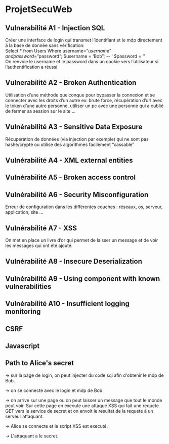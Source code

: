 # ProjetSecuWeb

## Vulnerabilité A1 - Injection SQL

Créer une interface de login qui transmet l’identifiant et le mdp directement à la base de donnée sans vérification:  
Select * from Users Where username=”$username” and password=”$password”;
$username = ‘Bob”; -- ‘
$password = ‘’  
On renvoie le username et le password dans un cookie vers l’utilisateur si l’authentification a réussi.

## Vulnerabilité A2 - Broken Authentication

Utilisation d’une méthode quelconque pour bypasser la connexion et se connecter avec les droits d’un autre ex: brute force, récupération d’url avec le token d’une autre personne, utiliser un pc avec une personne qui a oublié de fermer sa session sur le site ...

## Vulnérabilité A3 - Sensitive Data Exposure

Récupération de données (via injection par exemple) qui ne sont pas hashé/crypté ou utilise des algorithmes facilement “cassable”

## Vulnérabilité A4 - XML external entities

## Vulnérabilité A5 - Broken access control

## Vulnérabilité A6 - Security Misconfiguration

Erreur de configuration dans les différentes couches : réseaux, os, serveur, application, site ...

## Vulnérabilité A7 - XSS

On met en place un livre d’or qui permet de laisser un message et de voir les messages qui ont été ajouté.

## Vulnérabilité A8 - Insecure Deserialization

## Vulnérabilité A9 - Using component with known vulnerabilities

## Vulnérabilité A10 - Insufficient logging monitoring

## CSRF

## Javascript

## Path to Alice's secret

-> sur la page de login, on peut injecter du code sql afin d'obtenir le mdp de Bob.

-> on se connecte avec le login et mdp de Bob.

-> on arrive sur une page ou on peut laisser un message que tout le monde peut voir. Sur cette page on execute une attaque XSS qui fait une requete GET vers le service de secret et on envoit le resultat de la requete à un serveur attaquant.

-> Alice se connecte et le script XSS est executé.

-> L'attaquant a le secret.
